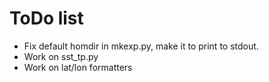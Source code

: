# ToDo list

* Fix default homdir in mkexp.py, make it to print to stdout.
* Work on sst_tp.py
* Work on lat/lon formatters





